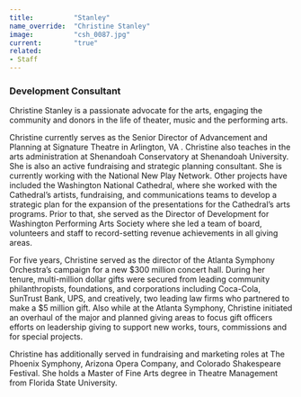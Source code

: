 ```yaml
---
title:          "Stanley"
name_override:  "Christine Stanley"
image:          "csh_0087.jpg"
current:        "true"
related:
- Staff
---
```


### Development Consultant

Christine Stanley is a passionate advocate for the arts, engaging the community and donors in the life of theater, music and the performing arts.

Christine currently serves as the Senior Director of Advancement and Planning at Signature Theatre in Arlington, VA . Christine also teaches in the arts administration at Shenandoah Conservatory at Shenandoah University. She is also an active fundraising and strategic planning consultant. She is currently working with the National New Play Network. Other projects have included the Washington National Cathedral, where she worked with the Cathedral’s artists, fundraising, and communications teams to develop a strategic plan for the expansion of the presentations for the Cathedral’s arts programs. Prior to that, she served as the Director of Development for Washington Performing Arts Society where she led a team of board, volunteers and staff to record-setting revenue achievements in all giving areas.

For five years, Christine served as the director of the Atlanta Symphony Orchestra’s campaign for a new $300 million concert hall. During her tenure, multi-million dollar gifts were secured from leading community philanthropists, foundations, and corporations including Coca-Cola, SunTrust Bank, UPS, and creatively, two leading law firms who partnered to make a $5 million gift. Also while at the Atlanta Symphony, Christine initiated an overhaul of the major and planned giving areas to focus gift officers efforts on leadership giving to support new works, tours, commissions and for special projects.

Christine has additionally served in fundraising and marketing roles at The Phoenix Symphony, Arizona Opera Company, and Colorado Shakespeare Festival. She holds a Master of Fine Arts degree in Theatre Management from Florida State University.
